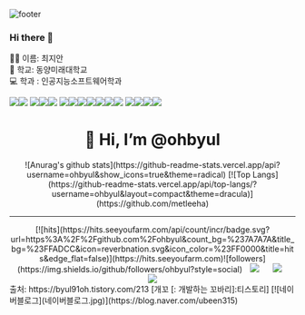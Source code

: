 ![footer](https://capsule-render.vercel.app/api?type=wave&color=auto&height=200&section=footer&text=Now%20Use%20me!&fontSize=90)



### Hi there 👋

🧚‍♀️ 이름: 최지안 <br>
🏫 학교: 동양미래대학교 <br>
💻 학과 : 인공지능소프트웨어학과 <br>


<img src="https://img.shields.io/badge/JAVA-007396?style=for-the-badge&logo=java&logoColor=white"><img src="https://img.shields.io/badge/Spring-6DB33F?style=for-the-badge&logo=Spring&logoColor=white"> <img src="https://img.shields.io/badge/oracle-F80000?style=for-the-badge&logo=oracle&logoColor=white"><img src="https://img.shields.io/badge/mysql-4479A1?style=for-the-badge&logo=mysql&logoColor=white"><img src="https://img.shields.io/badge/mariaDB-003545?style=for-the-badge&logo=mariaDB&logoColor=white"> <img src="https://img.shields.io/badge/javascript-F7DF1E?style=for-the-badge&logo=javascript&logoColor=black"><img src="https://img.shields.io/badge/jquery-0769AD?style=for-the-badge&logo=jquery&logoColor=white"><img src="https://img.shields.io/badge/react-61DAFB?style=for-the-badge&logo=react&logoColor=black"><img src="https://img.shields.io/badge/vue.js-4FC08D?style=for-the-badge&logo=vue.js&logoColor=white"><img src="https://img.shields.io/badge/html-E34F26?style=for-the-badge&logo=html5&logoColor=white"><img src="https://img.shields.io/badge/css-1572B6?style=for-the-badge&logo=css3&logoColor=white"><img src="https://img.shields.io/badge/bootstrap-7952B3?style=for-the-badge&logo=bootstrap&logoColor=white"> <img src="https://img.shields.io/badge/github-181717?style=for-the-badge&logo=github&logoColor=white"><img src="https://img.shields.io/badge/linux-FCC624?style=for-the-badge&logo=linux&logoColor=black"><img src="https://img.shields.io/badge/aws-232F3E?style=for-the-badge&logo=aws&logoColor=white"><img src="https://img.shields.io/badge/apache tomcat-F8DC75?style=for-the-badge&logo=apachetomcat&logoColor=white">



<div align=center><h1>👋 Hi, I’m @ohbyul </h1></div> <div align=center> ![Anurag's github stats](https://github-readme-stats.vercel.app/api?username=ohbyul&show_icons=true&theme=radical)  [![Top Langs](https://github-readme-stats.vercel.app/api/top-langs/?username=ohbyul&layout=compact&theme=dracula)](https://github.com/metleeha) <hr> [![hits](https://hits.seeyoufarm.com/api/count/incr/badge.svg?url=https%3A%2F%2Fgithub.com%2Fohbyul&count_bg=%237A7A7A&title_bg=%23FFADCC&icon=reverbnation.svg&icon_color=%23FF0000&title=hits&edge_flat=false)](https://hits.seeyoufarm.com)![followers](https://img.shields.io/github/followers/ohbyul?style=social)  <a href="https://byul91oh.tistory.com/">    <img         src="http://img.shields.io/badge/-Tech%20Blog-655ced?style=flat&logo=github&link=https://byul91oh.tistory.com/"        style="height : auto; margin-left : 10px; margin-right : 10px;"/></a> <a href="https://instagram.com/fivepxint">    <img         src="http://img.shields.io/badge/-Instagram-black?style=flat&logo=Instagram&link=https://instagram.com/fivepxint/"        style="height : auto; margin-left : 10px; margin-right : 10px;"/></a> <a href="mailto:quf8093@gmail.com">    <img         src="https://img.shields.io/badge/Gmail-d14836?style=flat-square&logo=Gmail&logoColor=white&link=mailto:quf8093@gmail.com"        style="height : auto; margin-left : 10px; margin-right : 10px;"/></a> </div>
출처: https://byul91oh.tistory.com/213 [개꼬 [: 개발하는 꼬바리]:티스토리]
[![네이버블로그](네이버블로그.jpg)](https://blog.naver.com/ubeen315)






<!--
**jjian2/jjian2** is a ✨ _special_ ✨ repository because its `README.md` (this file) appears on your GitHub profile.

Here are some ideas to get you started:

- 🔭 I’m currently working on ...
- 🌱 I’m currently learning ...
- 👯 I’m looking to collaborate on ...
- 🤔 I’m looking for help with ...
- 💬 Ask me about ...
- 📫 How to reach me: ...
- 😄 Pronouns: ...
- ⚡ Fun fact: ...
-->
